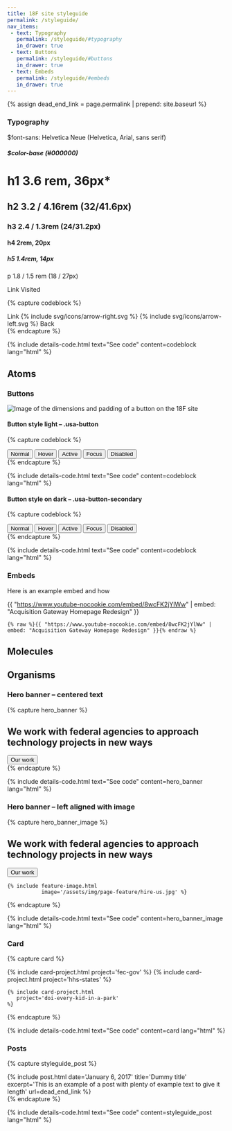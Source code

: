 ```yaml
---
title: 18F site styleguide
permalink: /styleguide/
nav_items:
 - text: Typography
   permalink: /styleguide/#typography
   in_drawer: true
 - text: Buttons
   permalink: /styleguide/#buttons
   in_drawer: true
 - text: Embeds
   permalink: /styleguide/#embeds
   in_drawer: true
---
```


{% assign dead_end_link = page.permalink | prepend: site.baseurl %}

### Typography

$font-sans: Helvetica Neue (Helvetica, Arial, sans serif)
##### $color-base (#000000)

# h1 3.6 rem, 36px*
## h2 3.2 / 4.16rem (32/41.6px)
### h3 2.4 / 1.3rem (24/31.2px)
#### h4 2rem, 20px
##### h5 1.4rem, 14px

p 1.8 / 1.5 rem (18 / 27px)

<section class="usa-grid">
  <a> Link </a>
  <a> Visited </a>
</section>

{% capture codeblock %}
<section class="usa-grid">
  <a class="link-arrow-right">
    Link
    {% include svg/icons/arrow-right.svg %}
  </a>
  <a class="link-arrow-left">
    {% include svg/icons/arrow-left.svg %}
    Back
  </a>
</section>
{% endcapture %}

{% include details-code.html
   text="See code"
   content=codeblock
   lang="html"
%}


## Atoms

### Buttons
<section class="usa-grid">
<img src="{{ site.baseurl }}/assets/img/styleguide/button-anatomy.png" class="usa-width-one-third" alt="Image of the dimensions and padding of a button on the 18F site" />
</section>

#### Button style light – .usa-button

{% capture codeblock %}
<section class="usa-grid">
  <button class="usa-button">Normal</button>
  <button class="usa-button-hover">Hover</button>
  <button class="usa-button-active">Active</button>
  <button class="usa-button-focus">Focus</button>
  <button class="usa-button-disabled">Disabled</button>
</section>
{% endcapture %}

{% include details-code.html
   text="See code"
   content=codeblock
   lang="html"
%}

#### Button style on dark – .usa-button-secondary

{% capture codeblock %}
<section class="background-dark usa-grid">
  <button class="usa-button usa-button-secondary">Normal</button>
  <button class="usa-button-hover usa-button-secondary">Hover</button>
  <button class="usa-button-active usa-button-secondary">Active</button>
  <button class="usa-button-focus usa-button-secondary">Focus</button>
  <button class="usa-button-disabled usa-button-secondary">Disabled</button>
</section>
{% endcapture %}

{% include details-code.html
   text="See code"
   content=codeblock
   lang="html"
%}

### Embeds

Here is an example embed and how

{{ "https://www.youtube-nocookie.com/embed/8wcFK2jYlWw" | embed: "Acquisition Gateway Homepage Redesign" }}

```liquid
{% raw %}{{ "https://www.youtube-nocookie.com/embed/8wcFK2jYlWw" | embed: "Acquisition Gateway Homepage Redesign" }}{% endraw %}
```

## Molecules

## Organisms

### Hero banner – centered text
{% capture hero_banner %}
<section class="background-dark usa-section">
  <div class="usa-grid content-focus align-center">
    <h2>We work with federal agencies to approach technology projects in new ways</h2>
    <a href="{{ dead_end_link }}"><button class="usa-button usa-button-big usa-button-secondary">Our work</button></a>
  </div>
</section>
{% endcapture %}

{% include details-code.html
   text="See code"
   content=hero_banner
   lang="html"
%}

### Hero banner – left aligned with image
{% capture hero_banner_image %}
<section class="background-dark usa-section">
  <div class="usa-grid content-focus align-center">
    <h2>We work with federal agencies to approach technology projects in new ways</h2>
    <a href="{{ dead_end_link }}"><button class="usa-button usa-button-big usa-button-secondary">Our work</button></a>

    {% include feature-image.html
               image='/assets/img/page-feature/hire-us.jpg' %}
  </div>
</section>
{% endcapture %}

{% include details-code.html
   text="See code"
   content=hero_banner_image
   lang="html"
%}


### Card

{% capture card %}
<section class="usa-grid usa-section">
    {% include card-project.html
       project='fec-gov'
    %}
    {% include card-project.html
       project='hhs-states'
    %}

    {% include card-project.html
       project='doi-every-kid-in-a-park'
    %}
</section>
{% endcapture %}

{% include details-code.html
   text="See code"
   content=card
   lang="html"
%}


### Posts

{% capture styleguide_post %}
  <section class="usa-grid usa-section posts_feature">
  {% include post.html
    date='January 6, 2017'
    title='Dummy title'
    excerpt='This is an example of a post with plenty of example text to give it length'
    url=dead_end_link
  %}
  </section>
{% endcapture %}


{% include details-code.html
   text="See code"
   content=styleguide_post
   lang="html"
%}

